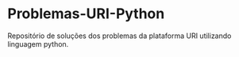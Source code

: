 # Problemas-URI-Python
Repositório de soluções dos problemas da plataforma URI utilizando linguagem python.
